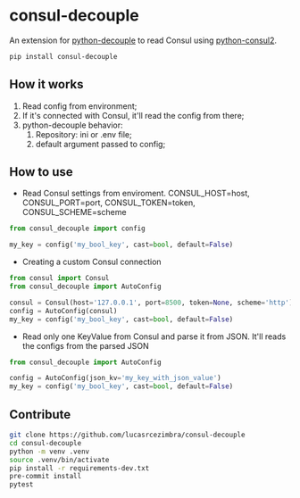# consul-decouple

An extension for [python-decouple](https://github.com/henriquebastos/python-decouple) to read Consul using [python-consul2](https://github.com/poppyred/python-consul2).


```bash
pip install consul-decouple
```

## How it works
1. Read config from environment;
1. If it's connected with Consul, it'll read the config from there;
1. python-decouple behavior:
    1. Repository: ini or .env file;
    1. default argument passed to config;


## How to use

- Read Consul settings from enviroment. CONSUL_HOST=host, CONSUL_PORT=port, CONSUL_TOKEN=token, CONSUL_SCHEME=scheme
```python
from consul_decouple import config

my_key = config('my_bool_key', cast=bool, default=False)
```

- Creating a custom Consul connection
```python
from consul import Consul
from consul_decouple import AutoConfig

consul = Consul(host='127.0.0.1', port=8500, token=None, scheme='http')
config = AutoConfig(consul)
my_key = config('my_bool_key', cast=bool, default=False)
```

- Read only one KeyValue from Consul and parse it from JSON. It'll reads the configs from the parsed JSON
```python
from consul_decouple import AutoConfig

config = AutoConfig(json_kv='my_key_with_json_value')
my_key = config('my_bool_key', cast=bool, default=False)
```


## Contribute
```bash
git clone https://github.com/lucasrcezimbra/consul-decouple
cd consul-decouple
python -m venv .venv
source .venv/bin/activate
pip install -r requirements-dev.txt
pre-commit install
pytest
```
